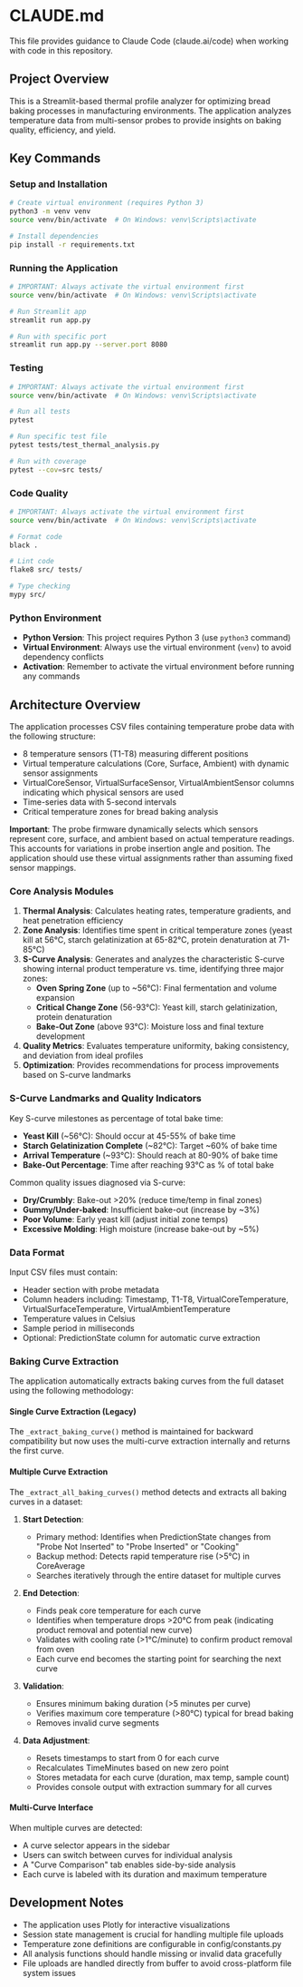 # CLAUDE.md

This file provides guidance to Claude Code (claude.ai/code) when working with code in this repository.

## Project Overview

This is a Streamlit-based thermal profile analyzer for optimizing bread baking processes in manufacturing environments. The application analyzes temperature data from multi-sensor probes to provide insights on baking quality, efficiency, and yield.

## Key Commands

### Setup and Installation
```bash
# Create virtual environment (requires Python 3)
python3 -m venv venv
source venv/bin/activate  # On Windows: venv\Scripts\activate

# Install dependencies
pip install -r requirements.txt
```

### Running the Application
```bash
# IMPORTANT: Always activate the virtual environment first
source venv/bin/activate  # On Windows: venv\Scripts\activate

# Run Streamlit app
streamlit run app.py

# Run with specific port
streamlit run app.py --server.port 8080
```

### Testing
```bash
# IMPORTANT: Always activate the virtual environment first
source venv/bin/activate  # On Windows: venv\Scripts\activate

# Run all tests
pytest

# Run specific test file
pytest tests/test_thermal_analysis.py

# Run with coverage
pytest --cov=src tests/
```

### Code Quality
```bash
# IMPORTANT: Always activate the virtual environment first
source venv/bin/activate  # On Windows: venv\Scripts\activate

# Format code
black .

# Lint code
flake8 src/ tests/

# Type checking
mypy src/
```

### Python Environment
- **Python Version**: This project requires Python 3 (use `python3` command)
- **Virtual Environment**: Always use the virtual environment (`venv`) to avoid dependency conflicts
- **Activation**: Remember to activate the virtual environment before running any commands

## Architecture Overview

The application processes CSV files containing temperature probe data with the following structure:
- 8 temperature sensors (T1-T8) measuring different positions
- Virtual temperature calculations (Core, Surface, Ambient) with dynamic sensor assignments
- VirtualCoreSensor, VirtualSurfaceSensor, VirtualAmbientSensor columns indicating which physical sensors are used
- Time-series data with 5-second intervals
- Critical temperature zones for bread baking analysis

**Important**: The probe firmware dynamically selects which sensors represent core, surface, and ambient based on actual temperature readings. This accounts for variations in probe insertion angle and position. The application should use these virtual assignments rather than assuming fixed sensor mappings.

### Core Analysis Modules

1. **Thermal Analysis**: Calculates heating rates, temperature gradients, and heat penetration efficiency
2. **Zone Analysis**: Identifies time spent in critical temperature zones (yeast kill at 56°C, starch gelatinization at 65-82°C, protein denaturation at 71-85°C)
3. **S-Curve Analysis**: Generates and analyzes the characteristic S-curve showing internal product temperature vs. time, identifying three major zones:
   - **Oven Spring Zone** (up to ~56°C): Final fermentation and volume expansion
   - **Critical Change Zone** (56-93°C): Yeast kill, starch gelatinization, protein denaturation
   - **Bake-Out Zone** (above 93°C): Moisture loss and final texture development
4. **Quality Metrics**: Evaluates temperature uniformity, baking consistency, and deviation from ideal profiles
5. **Optimization**: Provides recommendations for process improvements based on S-curve landmarks

### S-Curve Landmarks and Quality Indicators

Key S-curve milestones as percentage of total bake time:
- **Yeast Kill** (~56°C): Should occur at 45-55% of bake time
- **Starch Gelatinization Complete** (~82°C): Target ~60% of bake time
- **Arrival Temperature** (~93°C): Should reach at 80-90% of bake time
- **Bake-Out Percentage**: Time after reaching 93°C as % of total bake

Common quality issues diagnosed via S-curve:
- **Dry/Crumbly**: Bake-out >20% (reduce time/temp in final zones)
- **Gummy/Under-baked**: Insufficient bake-out (increase by ~3%)
- **Poor Volume**: Early yeast kill (adjust initial zone temps)
- **Excessive Molding**: High moisture (increase bake-out by ~5%)

### Data Format

Input CSV files must contain:
- Header section with probe metadata
- Column headers including: Timestamp, T1-T8, VirtualCoreTemperature, VirtualSurfaceTemperature, VirtualAmbientTemperature
- Temperature values in Celsius
- Sample period in milliseconds
- Optional: PredictionState column for automatic curve extraction

### Baking Curve Extraction

The application automatically extracts baking curves from the full dataset using the following methodology:

#### Single Curve Extraction (Legacy)
The `_extract_baking_curve()` method is maintained for backward compatibility but now uses the multi-curve extraction internally and returns the first curve.

#### Multiple Curve Extraction
The `_extract_all_baking_curves()` method detects and extracts all baking curves in a dataset:

1. **Start Detection**:
   - Primary method: Identifies when PredictionState changes from "Probe Not Inserted" to "Probe Inserted" or "Cooking"
   - Backup method: Detects rapid temperature rise (>5°C) in CoreAverage
   - Searches iteratively through the entire dataset for multiple curves

2. **End Detection**:
   - Finds peak core temperature for each curve
   - Identifies when temperature drops >20°C from peak (indicating product removal and potential new curve)
   - Validates with cooling rate (>1°C/minute) to confirm product removal from oven
   - Each curve end becomes the starting point for searching the next curve

3. **Validation**:
   - Ensures minimum baking duration (>5 minutes per curve)
   - Verifies maximum core temperature (>80°C) typical for bread baking
   - Removes invalid curve segments

4. **Data Adjustment**:
   - Resets timestamps to start from 0 for each curve
   - Recalculates TimeMinutes based on new zero point
   - Stores metadata for each curve (duration, max temp, sample count)
   - Provides console output with extraction summary for all curves

#### Multi-Curve Interface
When multiple curves are detected:
- A curve selector appears in the sidebar
- Users can switch between curves for individual analysis
- A "Curve Comparison" tab enables side-by-side analysis
- Each curve is labeled with its duration and maximum temperature

## Development Notes

- The application uses Plotly for interactive visualizations
- Session state management is crucial for handling multiple file uploads
- Temperature zone definitions are configurable in config/constants.py
- All analysis functions should handle missing or invalid data gracefully
- File uploads are handled directly from buffer to avoid cross-platform file system issues